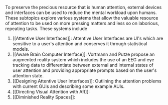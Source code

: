 To preserve the precious resource that is human attention, external devices and interfaces can be used to reduce the mental workload upon humans. These subtopics explore various systems that allow the valuable resource of attention to be used on more pressing matters and less so on laborious, repeating tasks. These systems include

1. [[Attentive User Interfaces]]: Attentive User Interfaces are UI's which are sensitive to a user's attention and conserves it through statistical models.
2. [[Aware Brain Computer Interface]]: Vortmann and Putze propose an augmented reality system which includes the use of an EEG and eye tracking data to differentiate between external and internal states of user attention and providing appropriate prompts based on the user's attention state.
3. [[Designing Attentive User Interfaces]]: Outlining the attention problems with current GUIs and describing some example AUIs.
4. [[Directing Visual Attention with AR]]:
5. [[Diminished Reality Spaces]]: